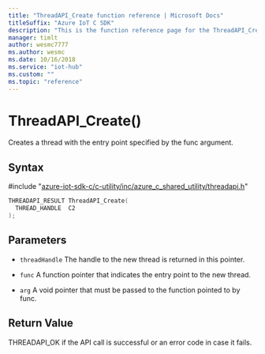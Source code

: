 ```yaml
---                             
title: "ThreadAPI_Create function reference | Microsoft Docs" 
titleSuffix: "Azure IoT C SDK"            
description: "This is the function reference page for the ThreadAPI_Create() function in the Azure IoT C SDK. This SDK is used with Azure IoT Hub and Azure IoT Hub Device Provisioning Service"            
manager: timlt                 
author: wesmc7777              
ms.author: wesmc               
ms.date: 10/16/2018                    
ms.service: "iot-hub"             
ms.custom: ""                
ms.topic: "reference"        
---                            
```


# ThreadAPI_Create()

Creates a thread with the entry point specified by the func argument.

## Syntax

\#include "[azure-iot-sdk-c/c-utility/inc/azure_c_shared_utility/threadapi.h](../threadapi-h.md)"  
```C
THREADAPI_RESULT ThreadAPI_Create(
  THREAD_HANDLE  C2
);
```

## Parameters
* `threadHandle` The handle to the new thread is returned in this pointer. 

* `func` A function pointer that indicates the entry point to the new thread. 

* `arg` A void pointer that must be passed to the function pointed to by func.

## Return Value
THREADAPI_OK if the API call is successful or an error code in case it fails.

